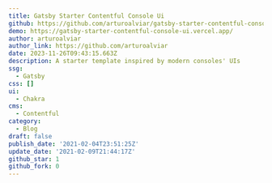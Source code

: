 ```yaml
---
title: Gatsby Starter Contentful Console Ui
github: https://github.com/arturoalviar/gatsby-starter-contentful-console-ui
demo: https://gatsby-starter-contentful-console-ui.vercel.app/
author: arturoalviar
author_link: https://github.com/arturoalviar
date: 2023-11-26T09:43:15.663Z
description: A starter template inspired by modern consoles' UIs
ssg:
  - Gatsby
css: []
ui:
  - Chakra
cms:
  - Contentful
category:
  - Blog
draft: false
publish_date: '2021-02-04T23:51:25Z'
update_date: '2021-02-09T21:44:17Z'
github_star: 1
github_fork: 0
---
```

